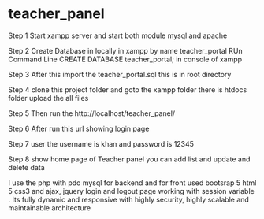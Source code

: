 # teacher_panel
Step 1 Start xampp server and start both module mysql and apache

Step 2 Create Database in locally in xampp by name teacher_portal
RUn Command Line CREATE DATABASE teacher_portal; in console of xampp

Step 3
After this import the teacher_portal.sql this is in root directory 

Step 4 clone this project folder and goto the xampp folder there is htdocs folder upload the all files

Step 5 Then run the http://localhost/teacher_panel/   

Step 6 After run this url showing login page 

Step 7 user the username is khan and password is 12345

Step 8 show home page of Teacher panel you can add list and update and delete data

I use the php with pdo mysql for backend and for front used bootsrap 5 html 5 css3 and ajax, jquery
login and logout page working with session variable . Its fully dynamic and responsive with highly security, highly scalable and maintainable architecture

